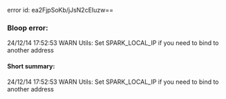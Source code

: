 error id: ea2FjpSoKb/jJsN2cEIuzw==
### Bloop error:

24/12/14 17:52:53 WARN Utils: Set SPARK_LOCAL_IP if you need to bind to another address
#### Short summary: 

24/12/14 17:52:53 WARN Utils: Set SPARK_LOCAL_IP if you need to bind to another address